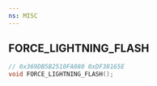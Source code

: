 ```yaml
---
ns: MISC
---
```

## FORCE_LIGHTNING_FLASH

```c
// 0x369DB5B2510FA080 0xDF38165E
void FORCE_LIGHTNING_FLASH();
```

